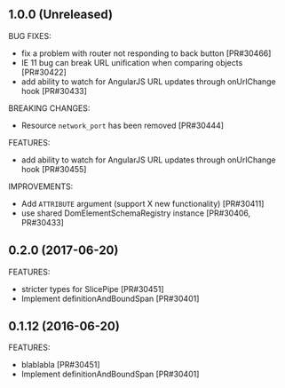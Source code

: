 ## 1.0.0 (Unreleased)

BUG FIXES:


* fix a problem with router not responding to back button [PR#30466] 
* IE 11 bug can break URL unification when comparing objects [PR#30422] 
* add ability to watch for AngularJS URL updates through onUrlChange hook [PR#30433]

BREAKING CHANGES:

* Resource `network_port` has been removed [PR#30444]

FEATURES:

* add ability to watch for AngularJS URL updates through onUrlChange hook [PR#30455]

IMPROVEMENTS:

* Add `ATTRIBUTE` argument (support X new functionality) [PR#30411]
* use shared DomElementSchemaRegistry instance [PR#30406, PR#30433]

## 0.2.0 (2017-06-20)

FEATURES:

* stricter types for SlicePipe [PR#30451]
* Implement definitionAndBoundSpan [PR#30401]

## 0.1.12 (2016-06-20)

FEATURES:

* blablabla [PR#30451]
* Implement definitionAndBoundSpan [PR#30401]